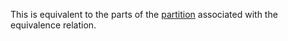 This is equivalent to the parts of the 
[partition](/docs/math/defs/partition.qmd) 
associated with the equivalence relation.
